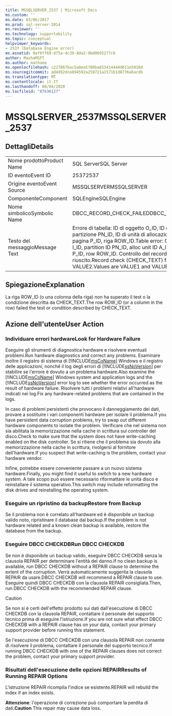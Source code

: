 ```yaml
---
title: MSSQLSERVER_2537 | Microsoft Docs
ms.custom: ''
ms.date: 03/06/2017
ms.prod: sql-server-2014
ms.reviewer: ''
ms.technology: supportability
ms.topic: conceptual
helpviewer_keywords:
- 2537 (Database Engine error)
ms.assetid: 0af6ff69-d75a-4c39-8da2-9bd0695277c6
author: MashaMSFT
ms.author: mathoma
ms.openlocfilehash: c227867bac5a0ea5789ba653414444d011e5910d
ms.sourcegitcommit: ad4d92dce894592a259721a1571b1d8736abacdb
ms.translationtype: MT
ms.contentlocale: it-IT
ms.lasthandoff: 08/04/2020
ms.locfileid: "87636127"
---
```

# <a name="mssqlserver_2537"></a><span data-ttu-id="4457c-102">MSSQLSERVER_2537</span><span class="sxs-lookup"><span data-stu-id="4457c-102">MSSQLSERVER_2537</span></span>
    
## <a name="details"></a><span data-ttu-id="4457c-103">Dettagli</span><span class="sxs-lookup"><span data-stu-id="4457c-103">Details</span></span>  
  
|||  
|-|-|  
|<span data-ttu-id="4457c-104">Nome prodotto</span><span class="sxs-lookup"><span data-stu-id="4457c-104">Product Name</span></span>|<span data-ttu-id="4457c-105">SQL Server</span><span class="sxs-lookup"><span data-stu-id="4457c-105">SQL Server</span></span>|  
|<span data-ttu-id="4457c-106">ID evento</span><span class="sxs-lookup"><span data-stu-id="4457c-106">Event ID</span></span>|<span data-ttu-id="4457c-107">2537</span><span class="sxs-lookup"><span data-stu-id="4457c-107">2537</span></span>|  
|<span data-ttu-id="4457c-108">Origine evento</span><span class="sxs-lookup"><span data-stu-id="4457c-108">Event Source</span></span>|<span data-ttu-id="4457c-109">MSSQLSERVER</span><span class="sxs-lookup"><span data-stu-id="4457c-109">MSSQLSERVER</span></span>|  
|<span data-ttu-id="4457c-110">Componente</span><span class="sxs-lookup"><span data-stu-id="4457c-110">Component</span></span>|<span data-ttu-id="4457c-111">SQLEngine</span><span class="sxs-lookup"><span data-stu-id="4457c-111">SQLEngine</span></span>|  
|<span data-ttu-id="4457c-112">Nome simbolico</span><span class="sxs-lookup"><span data-stu-id="4457c-112">Symbolic Name</span></span>|<span data-ttu-id="4457c-113">DBCC_RECORD_CHECK_FAILED</span><span class="sxs-lookup"><span data-stu-id="4457c-113">DBCC_RECORD_CHECK_FAILED</span></span>|  
|<span data-ttu-id="4457c-114">Testo del messaggio</span><span class="sxs-lookup"><span data-stu-id="4457c-114">Message Text</span></span>|<span data-ttu-id="4457c-115">Errore di tabella: ID di oggetto O_ID, ID di indice I_ID, ID di partizione PN_ID, ID di unità di allocazione A_ID (tipo TYPE), pagina P_ID, riga ROW_ID.</span><span class="sxs-lookup"><span data-stu-id="4457c-115">Table error: Object ID O_ID, index ID I_ID, partition ID PN_ID, alloc unit ID A_ID (type TYPE), page P_ID, row ROW_ID.</span></span> <span data-ttu-id="4457c-116">Controllo del record (CHECK_TEXT) non riuscito.</span><span class="sxs-lookup"><span data-stu-id="4457c-116">Record check (CHECK_TEXT) failed.</span></span> <span data-ttu-id="4457c-117">Valori: VALUE1 e VALUE2.</span><span class="sxs-lookup"><span data-stu-id="4457c-117">Values are VALUE1 and VALUE2.</span></span>|  
  
## <a name="explanation"></a><span data-ttu-id="4457c-118">Spiegazione</span><span class="sxs-lookup"><span data-stu-id="4457c-118">Explanation</span></span>  
 <span data-ttu-id="4457c-119">La riga ROW_ID (o una colonna della riga) non ha superato il test o la condizione descritta da CHECK_TEXT.</span><span class="sxs-lookup"><span data-stu-id="4457c-119">The row ROW_ID (or a column in the row) failed the test or condition described by CHECK_TEXT.</span></span>  
  
## <a name="user-action"></a><span data-ttu-id="4457c-120">Azione dell'utente</span><span class="sxs-lookup"><span data-stu-id="4457c-120">User Action</span></span>  
  
### <a name="look-for-hardware-failure"></a><span data-ttu-id="4457c-121">Individuare errori hardware</span><span class="sxs-lookup"><span data-stu-id="4457c-121">Look for Hardware Failure</span></span>  
 <span data-ttu-id="4457c-122">Eseguire gli strumenti di diagnostica hardware e risolvere eventuali problemi.</span><span class="sxs-lookup"><span data-stu-id="4457c-122">Run hardware diagnostics and correct any problems.</span></span> <span data-ttu-id="4457c-123">Esaminare inoltre il registro di sistema di [!INCLUDE[msCoName](../../includes/msconame-md.md)] Windows e il registro delle applicazioni, nonché il log degli errori di [!INCLUDE[ssNoVersion](../../includes/ssnoversion-md.md)] per stabilire se l'errore è dovuto a un problema hardware.</span><span class="sxs-lookup"><span data-stu-id="4457c-123">Also examine the [!INCLUDE[msCoName](../../includes/msconame-md.md)] Windows system and application logs and the [!INCLUDE[ssNoVersion](../../includes/ssnoversion-md.md)] error log to see whether the error occurred as the result of hardware failure.</span></span> <span data-ttu-id="4457c-124">Risolvere tutti i problemi relativi all'hardware indicati nei log.</span><span class="sxs-lookup"><span data-stu-id="4457c-124">Fix any hardware-related problems that are contained in the logs.</span></span>  
  
 <span data-ttu-id="4457c-125">In caso di problemi persistenti che provocano il danneggiamento dei dati, provare a sostituire i vari componenti hardware per isolare il problema.</span><span class="sxs-lookup"><span data-stu-id="4457c-125">If you have persistent data corruption problems, try to swap out different hardware components to isolate the problem.</span></span> <span data-ttu-id="4457c-126">Verificare che nel sistema non sia abilitata la memorizzazione nella cache in scrittura sul controller del disco.</span><span class="sxs-lookup"><span data-stu-id="4457c-126">Check to make sure that the system does not have write-caching enabled on the disk controller.</span></span> <span data-ttu-id="4457c-127">Se si ritiene che il problema sia dovuto alla memorizzazione nella cache in scrittura, rivolgersi al fornitore dell'hardware.</span><span class="sxs-lookup"><span data-stu-id="4457c-127">If you suspect that write-caching is the problem, contact your hardware vendor.</span></span>  
  
 <span data-ttu-id="4457c-128">Infine, potrebbe essere conveniente passare a un nuovo sistema hardware.</span><span class="sxs-lookup"><span data-stu-id="4457c-128">Finally, you might find it useful to switch to a new hardware system.</span></span> <span data-ttu-id="4457c-129">A tale scopo può essere necessario riformattare le unità disco e reinstallare il sistema operativo.</span><span class="sxs-lookup"><span data-stu-id="4457c-129">This switch may include reformatting the disk drives and reinstalling the operating system.</span></span>  
  
### <a name="restore-from-backup"></a><span data-ttu-id="4457c-130">Eseguire un ripristino da backup</span><span class="sxs-lookup"><span data-stu-id="4457c-130">Restore from Backup</span></span>  
 <span data-ttu-id="4457c-131">Se il problema non è correlato all'hardware ed è disponibile un backup valido noto, ripristinare il database dal backup.</span><span class="sxs-lookup"><span data-stu-id="4457c-131">If the problem is not hardware related and a known clean backup is available, restore the database from the backup.</span></span>  
  
### <a name="run-dbcc-checkdb"></a><span data-ttu-id="4457c-132">Eseguire DBCC CHECKDB</span><span class="sxs-lookup"><span data-stu-id="4457c-132">Run DBCC CHECKDB</span></span>  
 <span data-ttu-id="4457c-133">Se non è disponibile un backup valido, eseguire DBCC CHECKDB senza la clausola REPAIR per determinare l'entità del danno.</span><span class="sxs-lookup"><span data-stu-id="4457c-133">If no clean backup is available, run DBCC CHECKDB without a REPAIR clause to determine the extent of the corruption.</span></span> <span data-ttu-id="4457c-134">Verrà automaticamente suggerita la clausola REPAIR da usare.</span><span class="sxs-lookup"><span data-stu-id="4457c-134">DBCC CHECKDB will recommend a REPAIR clause to use.</span></span> <span data-ttu-id="4457c-135">Eseguire quindi DBCC CHECKDB con la clausola REPAIR consigliata.</span><span class="sxs-lookup"><span data-stu-id="4457c-135">Then, run DBCC CHECKDB with the recommended REPAIR clause.</span></span>  
  
> [!CAUTION]  
>  <span data-ttu-id="4457c-136">Se non si è certi dell'effetto prodotto sui dati dall'esecuzione di DBCC CHECKDB con la clausola REPAIR, contattare il personale del supporto tecnico prima di eseguire l'istruzione.</span><span class="sxs-lookup"><span data-stu-id="4457c-136">If you are not sure what effect DBCC CHECKDB with a REPAIR clause has on your data, contact your primary support provider before running this statement.</span></span>  
  
 <span data-ttu-id="4457c-137">Se l'esecuzione di DBCC CHECKDB con una clausola REPAIR non consente di risolvere il problema, contattare il personale del supporto tecnico.</span><span class="sxs-lookup"><span data-stu-id="4457c-137">If running DBCC CHECKDB with one of the REPAIR clauses does not correct the problem, contact your primary support provider.</span></span>  
  
### <a name="results-of-running-repair-options"></a><span data-ttu-id="4457c-138">Risultati dell'esecuzione delle opzioni REPAIR</span><span class="sxs-lookup"><span data-stu-id="4457c-138">Results of Running REPAIR Options</span></span>  
 <span data-ttu-id="4457c-139">L'istruzione REPAIR ricompila l'indice se esistente.</span><span class="sxs-lookup"><span data-stu-id="4457c-139">REPAIR will rebuild the index if an index exists.</span></span>  
  
 <span data-ttu-id="4457c-140">**Attenzione**: l'operazione di correzione può comportare la perdita di dati.</span><span class="sxs-lookup"><span data-stu-id="4457c-140">**Caution** This repair may cause data loss.</span></span>  
  
  
